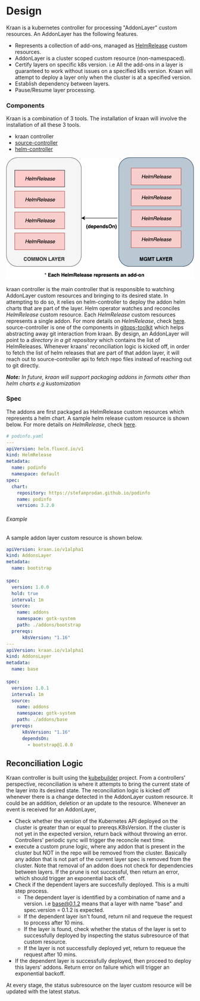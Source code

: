 # Design
Kraan is a kubernetes controller for processing "AddonLayer" custom resources.
An AddonLayer has the following features.
* Represents a collection of add-ons, managed as [HelmRelease](https://toolkit.fluxcd.io/guides/helmreleases/#define-a-helm-release)
  custom resources.   
* AddonLayer is a cluster scoped custom resource (non-namespaced).
* Certify layers on specific k8s version. i.e All the add-ons in a layer is guaranteed
  to work without issues on a specified k8s version. Kraan will attempt to deploy
  a layer only when the cluster is at a specified version.
* Establish dependency between layers.
* Pause/Resume layer processing.

### Components
Kraan is a combination of 3 tools. The installation of kraan will involve the 
installation of all these 3 tools.
* kraan controller
* [source-controller](https://github.com/fluxcd/source-controller)
* [helm-controller](https://github.com/fluxcd/helm-controller)

![layers](../diagrams/addon-layer-dependencies.png)

kraan controller is the main controller that is responsible to watching AddonLayer
custom resources and bringing to its desired state. In attempting to do so, it 
relies on helm-controller to deploy the addon helm charts that are part of the layer. Helm operator watches
and reconciles *HelmRelease* custom resource. Each *HelmRelease* custom resources
represents a single addon. For more details on *HelmRelease*, check 
[here](https://toolkit.fluxcd.io/guides/helmreleases/#define-a-helm-release).
source-controller is one of the components in [gitops-toolkit](https://toolkit.fluxcd.io/) which 
helps abstracting away git interaction from kraan. By design, an AddonLayer will
point to a *directory in a git repository* which contains the list of
HelmReleases. Whenever kraans' reconciliation logic is kicked off, in order to
fetch the list of helm releases that are part of that addon layer, it will reach out
to source-controller api to fetch repo files instead of reaching out to git directly. 


***Note:*** *In future, kraan will support packaging addons in formats other 
than helm charts e.g kustomization*
 
### Spec
The addons are first packaged as HelmRelease custom resources which represents
a helm chart. A sample helm release custom resource is shown below.
For more details on *HelmRelease*, check
[here](https://toolkit.fluxcd.io/guides/helmreleases/#define-a-helm-release).


```yaml
# podinfo.yaml
---
apiVersion: helm.fluxcd.io/v1
kind: HelmRelease
metadata:
  name: podinfo
  namespace: default
spec:
  chart:
    repository: https://stefanprodan.github.io/podinfo
    name: podinfo
    version: 3.2.0
```

###### Example
A sample addon layer custom resource is shown below. 
```yaml
apiVersion: kraan.io/v1alpha1
kind: AddonsLayer
metadata:
  name: bootstrap

spec:
  version: 1.0.0
  hold: true
  interval: 1m
  source:
    name: addons
    namespace: gotk-system
    path: ./addons/bootstrap
  prereqs:
      k8sVersion: "1.16"
---
apiVersion: kraan.io/v1alpha1
kind: AddonsLayer
metadata:
  name: base

spec:
  version: 1.0.1
  interval: 1m
  source: 
    name: addons
    namespace: gotk-system
    path: ./addons/base
  prereqs:
      k8sVersion: "1.16"
      dependsOn:
        - bootstrap@1.0.0
```

## Reconciliation Logic
Kraan controller is built using the [kubebuilder](https://github.com/kubernetes-sigs/kubebuilder) project.
From a controllers' perspective, reconciliation is where it attempts to bring the
current state of the layer into its desired state. The reconciliation logic is 
kicked off whenever there is a change detected in the AddonLayer custom resource.
It could be an addition, deletion or an update to the resource. Whenever an event is 
received for an AddonLayer,

* Check whether the version of the Kubernetes API deployed on the cluster is greater than or equal to prereqs.K8sVersion.
  If the cluster is not yet in the expected version, return back without throwing an error. 
  Controllers' periodic sync will trigger the reconcile next time.
* execute a custom prune logic, where any addon that is present in the cluster
  but NOT in the repo will be removed from the cluster. Basically any addon that is 
  not part of the current layer spec is removed from the cluster. Note that removal
  of an addon does not check for dependencies between layers. If the prune is
  not successful, then return an error, which should trigger an exponential
  back off.
* Check if the dependent layers are succesfully deployed. This is a multi step process.
    * The dependent layer is identified by a combination of name and a version.
      i.e base@0.1.2 means that a layer with name "base" and spec.version = 0.1.2 is expected.
    * If the dependent layer isn't found, return nil and requeue the request
      to process after 10 mins.
    * If the layer is found, check whether the status of the layer is set to
      successfully deployed by inspecting the status subresource of that custom
      resource.
    * If the layer is not successfully deployed yet, return to requeue the request
      after 10 mins.    
* If the dependent layer is successfully deployed, then proceed to deploy this layers'
  addons. Return error on failure which will trigger an exponential backoff.

At every stage, the status subresource on the layer custom resource will be 
updated with the latest status.
